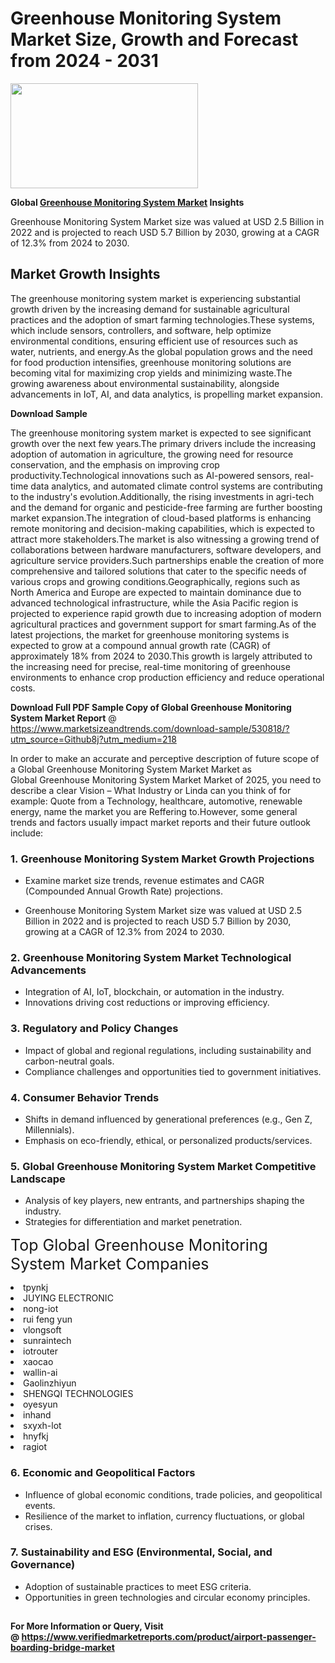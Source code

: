 <H1>Greenhouse Monitoring System Market Size, Growth and Forecast from 2024 - 2031</H1><img class="aligncenter size-medium wp-image-584254" src="https://thirdeyenews.in/wp-content/uploads/2024/09/Global-Market-Research-300x168.jpeg" alt="" width="300" height="168" /><p><strong>Global&nbsp;<a href="https://www.marketsizeandtrends.com/download-sample/530818/?utm_source=Github8j?utm_medium=218">Greenhouse Monitoring System Market</a> Insights</strong></p><p>Greenhouse Monitoring System Market size was valued at USD 2.5 Billion in 2022 and is projected to reach USD 5.7 Billion by 2030, growing at a CAGR of 12.3% from 2024 to 2030.</p><p><h2>Market Growth Insights</h2> <p>The greenhouse monitoring system market is experiencing substantial growth driven by the increasing demand for sustainable agricultural practices and the adoption of smart farming technologies.These systems, which include sensors, controllers, and software, help optimize environmental conditions, ensuring efficient use of resources such as water, nutrients, and energy.As the global population grows and the need for food production intensifies, greenhouse monitoring solutions are becoming vital for maximizing crop yields and minimizing waste.The growing awareness about environmental sustainability, alongside advancements in IoT, AI, and data analytics, is propelling market expansion.</p> <p><strong>Download Sample</strong></p> <p>The greenhouse monitoring system market is expected to see significant growth over the next few years.The primary drivers include the increasing adoption of automation in agriculture, the growing need for resource conservation, and the emphasis on improving crop productivity.Technological innovations such as AI-powered sensors, real-time data analytics, and automated climate control systems are contributing to the industry's evolution.Additionally, the rising investments in agri-tech and the demand for organic and pesticide-free farming are further boosting market expansion.The integration of cloud-based platforms is enhancing remote monitoring and decision-making capabilities, which is expected to attract more stakeholders.The market is also witnessing a growing trend of collaborations between hardware manufacturers, software developers, and agriculture service providers.Such partnerships enable the creation of more comprehensive and tailored solutions that cater to the specific needs of various crops and growing conditions.Geographically, regions such as North America and Europe are expected to maintain dominance due to advanced technological infrastructure, while the Asia Pacific region is projected to experience rapid growth due to increasing adoption of modern agricultural practices and government support for smart farming.As of the latest projections, the market for greenhouse monitoring systems is expected to grow at a compound annual growth rate (CAGR) of approximately 18% from 2024 to 2030.This growth is largely attributed to the increasing need for precise, real-time monitoring of greenhouse environments to enhance crop production efficiency and reduce operational costs.<p><span class=""><strong>Download Full PDF Sample Copy of Global Greenhouse Monitoring System Market Report</strong> @ <a href="https://www.marketsizeandtrends.com/download-sample/530818/?utm_source=Github8j?utm_medium=218" target="_blank">https://www.marketsizeandtrends.com/download-sample/530818/?utm_source=Github8j?utm_medium=218</a></span></p><p>In order to make an accurate and perceptive description of future scope of a Global&nbsp;Greenhouse Monitoring System Market Market as Global&nbsp;Greenhouse Monitoring System Market Market of 2025, you need to describe a clear Vision &ndash; What Industry or Linda can you think of for example: Quote from a Technology, healthcare, automotive, renewable energy, name the market you are Reffering to.However, some general trends and factors usually impact market reports and their future outlook include:</p><h3>1.&nbsp;<strong>Greenhouse Monitoring System Market Growth Projections</strong></h3><ul><li>Examine market size trends, revenue estimates and CAGR (Compounded Annual Growth Rate) projections.</li><li><p>Greenhouse Monitoring System Market size was valued at USD 2.5 Billion in 2022 and is projected to reach USD 5.7 Billion by 2030, growing at a CAGR of 12.3% from 2024 to 2030.</p></li></ul><h3>2.&nbsp;<strong>Greenhouse Monitoring System Market Technological Advancements</strong></h3><ul><li>Integration of AI, IoT, blockchain, or automation in the industry.</li><li>Innovations driving cost reductions or improving efficiency.</li></ul><h3>3.&nbsp;<strong>Regulatory and Policy Changes</strong></h3><ul><li>Impact of global and regional regulations, including sustainability and carbon-neutral goals.</li><li>Compliance challenges and opportunities tied to government initiatives.</li></ul><h3>4.&nbsp;<strong>Consumer Behavior Trends</strong></h3><ul><li>Shifts in demand influenced by generational preferences (e.g., Gen Z, Millennials).</li><li>Emphasis on eco-friendly, ethical, or personalized products/services.</li></ul><h3>5.&nbsp;<strong>Global Greenhouse Monitoring System Market Competitive Landscape</strong></h3><ul><li>Analysis of key players, new entrants, and partnerships shaping the industry.</li><li>Strategies for differentiation and market penetration.</li></ul><p data-pm-slice="1 1 []"><span style="color: inherit; font-family: inherit; font-size: 25px;">Top Global Greenhouse Monitoring System Market Companies</span></p><div class="" data-test-id=""><p><li>tpynkj</li><li> JUYING ELECTRONIC</li><li> nong-iot</li><li> rui feng yun</li><li> vlongsoft</li><li> sunraintech</li><li> iotrouter</li><li> xaocao</li><li> wallin-ai</li><li> Gaolinzhiyun</li><li> SHENGQI TECHNOLOGIES</li><li> oyesyun</li><li> inhand</li><li> sxyxh-lot</li><li> hnyfkj</li><li> ragiot</li></p></div><h3>6.&nbsp;<strong>Economic and Geopolitical Factors</strong></h3><ul><li>Influence of global economic conditions, trade policies, and geopolitical events.</li><li>Resilience of the market to inflation, currency fluctuations, or global crises.</li></ul><h3>7.&nbsp;<strong>Sustainability and ESG (Environmental, Social, and Governance)</strong></h3><ul><li>Adoption of sustainable practices to meet ESG criteria.</li><li>Opportunities in green technologies and circular economy principles.</li></ul><h2><strong style="font-size: 14px;">For More Information or Query, Visit @&nbsp;</strong><a style="background-color: #ffffff; font-size: 14px;" href="https://www.marketsizeandtrends.com/report/greenhouse-monitoring-system-market/" target="_blank">https://www.verifiedmarketreports.com/product/airport-passenger-boarding-bridge-market</a></h2>